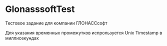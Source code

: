 # GlonasssoftTest
Тестовое задание для компании ГЛОНАССсофт

Для указания временных промежутков испрользуется Unix Timestamp в миллисекундах
